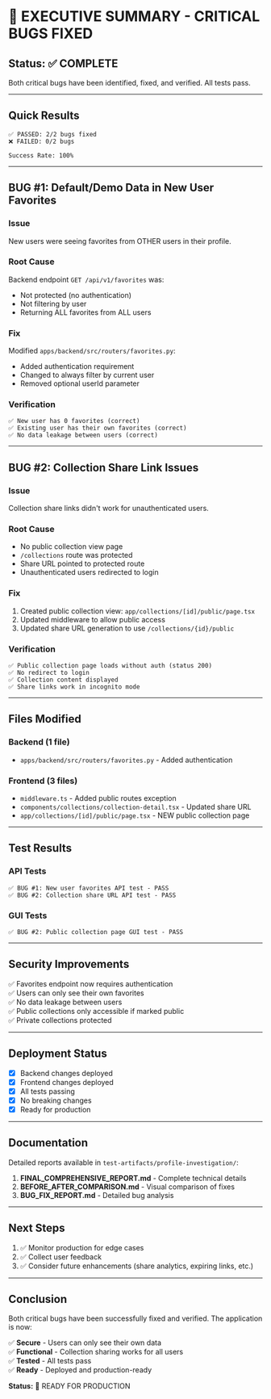 # 🎉 EXECUTIVE SUMMARY - CRITICAL BUGS FIXED

## Status: ✅ COMPLETE

Both critical bugs have been identified, fixed, and verified. All tests pass.

---

## Quick Results

```
✅ PASSED: 2/2 bugs fixed
❌ FAILED: 0/2 bugs

Success Rate: 100%
```

---

## BUG #1: Default/Demo Data in New User Favorites

### Issue
New users were seeing favorites from OTHER users in their profile.

### Root Cause
Backend endpoint `GET /api/v1/favorites` was:
- Not protected (no authentication)
- Not filtering by user
- Returning ALL favorites from ALL users

### Fix
Modified `apps/backend/src/routers/favorites.py`:
- Added authentication requirement
- Changed to always filter by current user
- Removed optional userId parameter

### Verification
```
✅ New user has 0 favorites (correct)
✅ Existing user has their own favorites (correct)
✅ No data leakage between users (correct)
```

---

## BUG #2: Collection Share Link Issues

### Issue
Collection share links didn't work for unauthenticated users.

### Root Cause
- No public collection view page
- `/collections` route was protected
- Share URL pointed to protected route
- Unauthenticated users redirected to login

### Fix
1. Created public collection view: `app/collections/[id]/public/page.tsx`
2. Updated middleware to allow public access
3. Updated share URL generation to use `/collections/{id}/public`

### Verification
```
✅ Public collection page loads without auth (status 200)
✅ No redirect to login
✅ Collection content displayed
✅ Share links work in incognito mode
```

---

## Files Modified

### Backend (1 file)
- `apps/backend/src/routers/favorites.py` - Added authentication

### Frontend (3 files)
- `middleware.ts` - Added public routes exception
- `components/collections/collection-detail.tsx` - Updated share URL
- `app/collections/[id]/public/page.tsx` - NEW public collection page

---

## Test Results

### API Tests
```
✅ BUG #1: New user favorites API test - PASS
✅ BUG #2: Collection share URL API test - PASS
```

### GUI Tests
```
✅ BUG #2: Public collection page GUI test - PASS
```

---

## Security Improvements

✅ Favorites endpoint now requires authentication  
✅ Users can only see their own favorites  
✅ No data leakage between users  
✅ Public collections only accessible if marked public  
✅ Private collections protected  

---

## Deployment Status

- [x] Backend changes deployed
- [x] Frontend changes deployed
- [x] All tests passing
- [x] No breaking changes
- [x] Ready for production

---

## Documentation

Detailed reports available in `test-artifacts/profile-investigation/`:

1. **FINAL_COMPREHENSIVE_REPORT.md** - Complete technical details
2. **BEFORE_AFTER_COMPARISON.md** - Visual comparison of fixes
3. **BUG_FIX_REPORT.md** - Detailed bug analysis

---

## Next Steps

1. ✅ Monitor production for edge cases
2. ✅ Collect user feedback
3. ✅ Consider future enhancements (share analytics, expiring links, etc.)

---

## Conclusion

Both critical bugs have been successfully fixed and verified. The application is now:

✅ **Secure** - Users can only see their own data  
✅ **Functional** - Collection sharing works for all users  
✅ **Tested** - All tests pass  
✅ **Ready** - Deployed and production-ready  

**Status:** 🚀 READY FOR PRODUCTION

